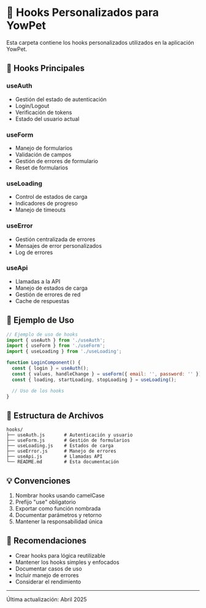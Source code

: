 # 📂 Hooks Personalizados para YowPet

Esta carpeta contiene los hooks personalizados utilizados en la aplicación YowPet.

## 🎣 Hooks Principales

### useAuth

- Gestión del estado de autenticación
- Login/Logout
- Verificación de tokens
- Estado del usuario actual

### useForm

- Manejo de formularios
- Validación de campos
- Gestión de errores de formulario
- Reset de formularios

### useLoading

- Control de estados de carga
- Indicadores de progreso
- Manejo de timeouts

### useError

- Gestión centralizada de errores
- Mensajes de error personalizados
- Log de errores

### useApi

- Llamadas a la API
- Manejo de estados de carga
- Gestión de errores de red
- Cache de respuestas

## 📝 Ejemplo de Uso

```javascript
// Ejemplo de uso de hooks
import { useAuth } from './useAuth';
import { useForm } from './useForm';
import { useLoading } from './useLoading';

function LoginComponent() {
  const { login } = useAuth();
  const { values, handleChange } = useForm({ email: '', password: '' });
  const { loading, startLoading, stopLoading } = useLoading();

  // Uso de los hooks
}
```

## 🔧 Estructura de Archivos

``` plantext
hooks/
├── useAuth.js       # Autenticación y usuario
├── useForm.js       # Gestión de formularios
├── useLoading.js    # Estados de carga
├── useError.js      # Manejo de errores
├── useApi.js        # Llamadas API
└── README.md        # Esta documentación
```

## 💡 Convenciones

1. Nombrar hooks usando camelCase
2. Prefijo "use" obligatorio
3. Exportar como función nombrada
4. Documentar parámetros y retorno
5. Mantener la responsabilidad única

## 🚀 Recomendaciones

- Crear hooks para lógica reutilizable
- Mantener los hooks simples y enfocados
- Documentar casos de uso
- Incluir manejo de errores
- Considerar el rendimiento

---
Última actualización: Abril 2025
